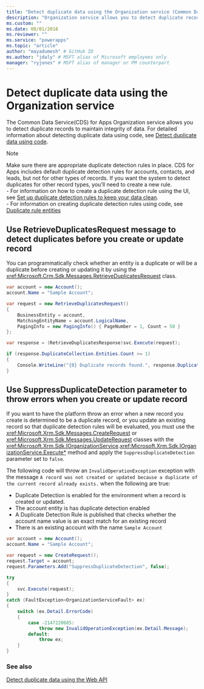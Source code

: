 ```yaml
---
title: "Detect duplicate data using the Organization service (Common Data Service for Apps) | Microsoft Docs" # Intent and product brand in a unique string of 43-59 chars including spaces
description: "Organization service allows you to detect duplicate records in Common Data Service (CDS) for Apps to maintain integrity of data" # 115-145 characters including spaces. This abstract displays in the search result.
ms.custom: ""
ms.date: 08/01/2018
ms.reviewer: ""
ms.service: "powerapps"
ms.topic: "article"
author: "mayadumesh" # GitHub ID
ms.author: "jdaly" # MSFT alias of Microsoft employees only
manager: "ryjones" # MSFT alias of manager or PM counterpart
---
```

# Detect duplicate data using the Organization service

The Common Data Service(CDS) for Apps Organization service allows you to detect duplicate records to maintain integrity of data. For detailed information about detecting duplicate data using code, see [Detect duplicate data using code](../detect-duplicate-data-with-code.md). 

> [!NOTE]
> Make sure there are appropriate duplicate detection rules in place. CDS for Apps includes default duplicate detection rules for accounts, contacts, and leads, but not for other types of records. If you want the system to detect duplicates for other record types, you’ll need to create a new rule. <br/>- For information on how to create a duplicate detection rule using the UI, see [Set up duplicate detection rules to keep your data clean](/dynamics365/customer-engagement/admin/set-up-duplicate-detection-rules-keep-data-clean).<br/>- For information on creating duplicate detection rules using code, see [Duplicate rule entities](../duplicaterule-entities.md)


## Use RetrieveDuplicatesRequest message to detect duplicates before you create or update record

You can programmatically check whether an entity is a duplicate or will be a duplicate before creating or updating it by using the <xref:Microsoft.Crm.Sdk.Messages.RetrieveDuplicatesRequest> class.

```csharp
var account = new Account();
account.Name = "Sample Account";

var request = new RetrieveDuplicatesRequest()
{
    BusinessEntity = account,
    MatchingEntityName = account.LogicalName,
    PagingInfo = new PagingInfo() { PageNumber = 1, Count = 50 }
};

var response = (RetrieveDuplicatesResponse)svc.Execute(request);

if (response.DuplicateCollection.Entities.Count >= 1)
{
    Console.WriteLine("{0} Duplicate records found.", response.DuplicateCollection.Entities.Count);
}
```

## Use SuppressDuplicateDetection parameter to throw errors when you create or update record

If you want to have the platform throw an error when a new record you create is determined to be a duplicate record, or you update an existing record so that duplicate detection rules will be evaluated, you must use the <xref:Microsoft.Xrm.Sdk.Messages.CreateRequest> or <xref:Microsoft.Xrm.Sdk.Messages.UpdateRequest> classes with the <xref:Microsoft.Xrm.Sdk.IOrganizationService>.<xref:Microsoft.Xrm.Sdk.IOrganizationService.Execute*> method and apply the `SuppressDuplicateDetection` parameter set to `false`.

The following code will throw an `InvalidOperationException` exception with the message `A record was not created or updated because a duplicate of the current record already exists.` when the following are true:

- Duplicate Detection is enabled for the environment when a record is created or updated.
- The account entity is has duplicate detection enabled
- A Duplicate Detection Rule is published that checks whether the account name value is an exact match for an existing record
- There is an existing account with the name `Sample Account`

```csharp
var account = new Account();
account.Name = "Sample Account";

var request = new CreateRequest();
request.Target = account;
request.Parameters.Add("SuppressDuplicateDetection", false);

try
{
    svc.Execute(request);
}
catch (FaultException<OrganizationServiceFault> ex)
{
    switch (ex.Detail.ErrorCode)
    {
        case -2147220685:
            throw new InvalidOperationException(ex.Detail.Message);
        default:
            throw ex;
    }
}
```

### See also
[Detect duplicate data using the Web API](../webapi/manage-duplicate-detection-create-update.md)

